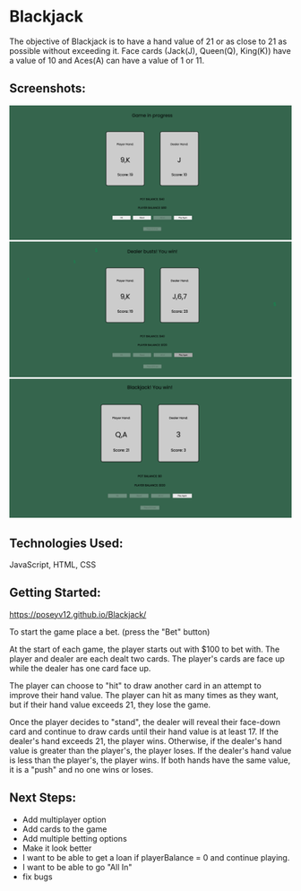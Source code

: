 # Blackjack
The objective of Blackjack is to have a hand value of 21 or as close to 21 as possible without exceeding it. Face cards (Jack(J), Queen(Q), King(K)) have a value of 10 and Aces(A) can have a value of 1 or 11.

## Screenshots:
![screenShot1](imgs/screenShot1.png)
![screenShot2](imgs/screenShot2.png)
![screenShot3](imgs/screenShot3.png)

## Technologies Used: 
JavaScript, HTML, CSS

## Getting Started:

https://poseyv12.github.io/Blackjack/

To start the game place a bet. (press the "Bet" button)

At the start of each game, the player starts out with $100 to bet with. The player and dealer are each dealt two cards. The player's cards are face up while the dealer has one card face up. 
            
The player can choose to "hit" to draw another card in an attempt to improve their hand value. The player can hit as many times as they want, but if their hand value exceeds 21, they lose the game.
            
Once the player decides to "stand", the dealer will reveal their face-down card and continue to draw cards until their hand value is at least 17. If the dealer's hand exceeds 21, the player wins. Otherwise, if the dealer's hand value is greater than the player's, the player loses. If the dealer's hand value is less than the player's, the player wins. If both hands have the same value, it is a "push" and no one wins or loses. 

## Next Steps:
- Add multiplayer option
- Add cards to the game
- Add multiple betting options
- Make it look better
- I want to be able to get a loan if playerBalance = 0 and continue playing.
- I want to be able to go "All In"
- fix bugs
